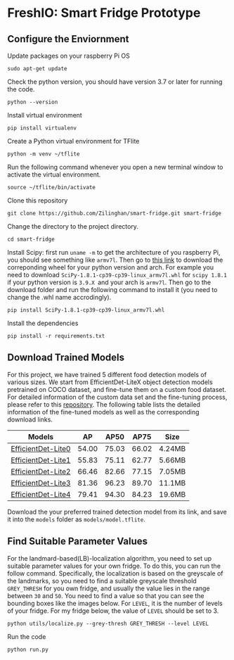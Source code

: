 # FreshIO: Smart Fridge Prototype

## Configure the Enviornment
Update packages on your raspberry Pi OS
```
sudo apt-get update
```
Check the python version, you should have version 3.7 or later for running the code.
```
python --version
```
Install virtual environment
```
pip install virtualenv
```
Create a Python virtual environment for TFlite
```
python -m venv ~/tflite
```
Run the following command whenever you open a new terminal window to activate the virtual environment.
```
source ~/tflite/bin/activate
```
Clone this repository
```
git clone https://github.com/Zilinghan/smart-fridge.git smart-fridge
```
Change the directory to the project directory.
```
cd smart-fridge
```
Install Scipy: first run `uname -m` to get the architecture of you raspberry Pi, you should see something like `armv7l`. Then go to [this link](https://www.piwheels.org/simple/scipy/) to download the correponding wheel for your python version and arch. For example you need to download `SciPy-1.8.1-cp39-cp39-linux_armv7l.whl` for `scipy 1.8.1` if your python version is `3.9.X `and your arch is `armv7l`. Then go to the download folder and run the following command to install it (you need to change the .whl name accrodingly).

```
pip install SciPy-1.8.1-cp39-cp39-linux_armv7l.whl
```

Install the dependencies
```
pip install -r requirements.txt
```

## Download Trained Models
For this project, we have trained 5 different food detection models of various sizes. We start from EfficientDet-LiteX object detection models pretrained on COCO dataset, and fine-tune them on a custom food dataset. For detailed information of the custom data set and the fine-tuning process, please refer to this [repository](https://github.com/Zilinghan/food-detector). The following table lists the detailed information of the fine-tuned models as well as the corresponding download links.

| Models             | AP    | AP50  | AP75  | Size   |
|--------------------|-------|-------|-------|--------|
| [EfficientDet-Lite0](https://drive.google.com/file/d/1U_H1PA00m9cZJfpr018TNLx6190MA43D/view?usp=sharing) | 54.00 | 75.03 | 66.02 | 4.24MB |
| [EfficientDet-Lite1](https://drive.google.com/file/d/1fTjnSW6K7JSbjZSKKfhJJ2BIv-JWFNoM/view?usp=sharing) | 55.83 | 75.11 | 62.77 | 5.66MB |
| [EfficientDet-Lite2](https://drive.google.com/file/d/1aYQkU1r-Pqgi5W8O9ZAv7Fh3dAtwhhFp/view?usp=sharing) | 66.46 | 82.66 | 77.15 | 7.05MB |
| [EfficientDet-Lite3](https://drive.google.com/file/d/16Isz62Jy4u5VlfmEHU2hgFv--c5o7J7B/view?usp=sharing) | 81.36 | 96.23 | 89.70 | 11.1MB |
| [EfficientDet-Lite4](https://drive.google.com/file/d/1Os3VKh_Ho-76pTy6atoyrIZjXGJpwRse/view?usp=sharing) | 79.41 | 94.30 | 84.23 | 19.6MB |

Download the your preferred trained detection model from its link, and save it into the `models` folder as `models/model.tflite`.

## Find Suitable Parameter Values
For the landmard-based(LB)-localization algorithm, you need to set up suitable parameter values for your own fridge. To do this, you can run the follow command. Specifically, the localization is based on the greyscale of the landmarks, so you need to find a suitable greyscale threshold ```GREY_THRESH``` for you own fridge, and usually the value lies in the range between ```30``` and ```50```. You need to find a value so that you can see the bounding boxes like the images below. For ```LEVEL```, it is the number of levels of your fridge. For my fridge below, the value of ```LEVEL``` should be set to 3. 

```
python utils/localize.py --grey-thresh GREY_THRESH --level LEVEL
```


Run the code
```
python run.py
```